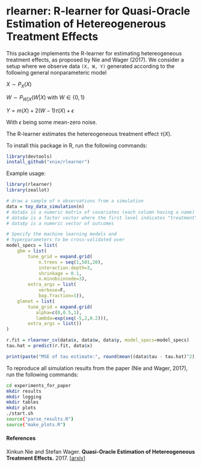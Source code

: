 # rlearner: R-learner for Quasi-Oracle Estimation of Hetereogenerous Treatment Effects

This package implements the R-learner for estimating
hetereogeneous treatment effects, as proposed by Nie and Wager (2017). We consider a
setup where we observe data `(X, W, Y)` generated according
to the following general nonparameteric model

$X \sim P_X(X)$

$W \sim P_{W|X}(W|X)$ with $W \in \{0,1\}$

$Y = m(X) + 2(W-1) \tau(X) + \epsilon$

With $\epsilon$ being some mean-zero noise.

The R-learner estimates the hetereogeneous treatment effect $\tau(X)$.

To install this package in R, run the following commands:

```R
library(devtools) 
install_github("xnie/rlearner")
```
Example usage:

```R
library(rlearner)
library(zeallot)

# draw a sample of n observations from a simulation
data = toy_data_simulation(n) 
# data$x is a numeric matrix of covariates (each column having a name)
# data$w is a factor vector where the first level indicates "treatment" and the second "control"
# data$y is a numeric vector of outcomes

# Specify the machine learning models and 
# hyperparameters to be cross-validated over
model_specs = list(
	gbm = list(
	    tune_grid = expand.grid(
	        n.trees = seq(1,501,20), 
	        interaction.depth=3, 
	        shrinkage = 0.1, 
	        n.minobsinnode=3),
	    extra_args = list(
	        verbose=F, 
	        bag.fraction=1)),
	glmnet = list(
	    tune_grid = expand.grid(
	       alpha=c(0,0.5,1),
	       lambda=exp(seq(-5,2,0.2))),
	    extra_args = list())
)

r.fit = rlearner_cv(data$x, data$w, data$y, model_specs=model_specs)
tau.hat = predict(r.fit, data$x)

print(paste("MSE of tau estimate:", round(mean((data$tau - tau.hat)^2), 2)))

```
To reproduce all simulation results from the paper (Nie and Wager, 2017), run the following commands:

```bash
cd experiments_for_paper
mkdir results
mkdir logging
mkdir tables
mkdir plots
./start.sh
source("parse_results.R")
source("make_plots.R")

```

#### References
Xinkun Nie and Stefan Wager.
<b>Quasi-Oracle Estimation of Hetereogeneous Treatment Effects.</b>
2017.
[<a href="https://arxiv.org/abs/1712.04912.pdf">arxiv</a>]
